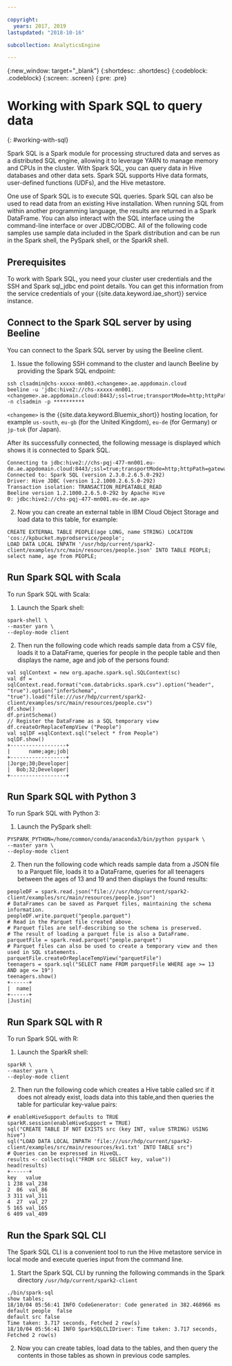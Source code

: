 ```yaml
---

copyright:
  years: 2017, 2019
lastupdated: "2018-10-16"

subcollection: AnalyticsEngine

---
```


<!-- Attribute definitions -->
{:new_window: target="_blank"}
{:shortdesc: .shortdesc}
{:codeblock: .codeblock}
{:screen: .screen}
{:pre: .pre}

# Working with Spark SQL to query data
{: #working-with-sql}

Spark SQL is a Spark module for processing structured data and serves as a distributed SQL engine, allowing it to leverage YARN to manage memory and CPUs in the cluster. With Spark SQL, you can query data in Hive databases and other data sets. Spark SQL supports Hive data formats, user-defined functions (UDFs), and the Hive metastore.

One use of Spark SQL is to execute SQL queries. Spark SQL can also be used to read data from an existing Hive installation. When running SQL from within another programming language, the results are returned in a Spark DataFrame. You can also interact with the SQL interface using the command-line interface or over JDBC/ODBC. All of the following code samples use sample data included in the Spark distribution and can be run in the Spark shell, the PySpark shell, or the SparkR shell.

## Prerequisites

To work with Spark SQL, you need your cluster user credentials and the SSH and Spark sql_jdbc end point details. You can get this information from the service credentials of your {{site.data.keyword.iae_short}}  service instance.

## Connect to the Spark SQL server by using Beeline

You can connect to the Spark SQL server by using the Beeline client.

1. Issue the following SSH command to the cluster and launch Beeline by providing the Spark SQL endpoint:

 ```
ssh clsadmin@chs-xxxxx-mn003.<changeme>.ae.appdomain.cloud
beeline -u 'jdbc:hive2://chs-xxxxx-mn001.<changeme>.ae.appdomain.cloud:8443/;ssl=true;transportMode=http;httpPath=gateway/default/spark' -n clsadmin -p **********
```
`<changeme>` is the {{site.data.keyword.Bluemix_short}} hosting location, for example `us-south`, `eu-gb` (for the United Kingdom), `eu-de` (for Germany) or `jp-tok` (for Japan).

 After its successfully connected, the following message is displayed which shows it is connected to Spark SQL.

 ```
 Connecting to jdbc:hive2://chs-pqj-477-mn001.eu-de.ae.appdomain.cloud:8443/;ssl=true;transportMode=http;httpPath=gateway/default/spark
 Connected to: Spark SQL (version 2.3.0.2.6.5.0-292)
 Driver: Hive JDBC (version 1.2.1000.2.6.5.0-292)
 Transaction isolation: TRANSACTION_REPEATABLE_READ
 Beeline version 1.2.1000.2.6.5.0-292 by Apache Hive
 0: jdbc:hive2://chs-pqj-477-mn001.eu-de.ae.ap>
 ```
2. Now you can create an external table in IBM Cloud Object Storage and load data to this table, for example:

 ```
CREATE EXTERNAL TABLE PEOPLE(age LONG, name STRING) LOCATION 'cos://kpbucket.myprodservice/people';
LOAD DATA LOCAL INPATH '/usr/hdp/current/spark2-client/examples/src/main/resources/people.json' INTO TABLE PEOPLE;
select name, age from PEOPLE;
```

## Run Spark SQL with Scala

To run Spark SQL with Scala:

1. Launch the Spark shell:
```
spark-shell \
--master yarn \
--deploy-mode client
```
2. Then run the following code which reads sample data from a CSV file, loads it to a DataFrame, queries for people in the people table and then displays the name, age and job of the persons found:
```
val sqlContext = new org.apache.spark.sql.SQLContext(sc)
val df = sqlContext.read.format("com.databricks.spark.csv").option("header", "true").option("inferSchema", "true").load("file:///usr/hdp/current/spark2-client/examples/src/main/resources/people.csv")
df.show()
df.printSchema()
// Register the DataFrame as a SQL temporary view
df.createOrReplaceTempView ("People")
val sqlDF =sqlContext.sql("select * from People")
sqlDF.show()
+------------------+
|      name;age;job|
+------------------+
|Jorge;30;Developer|
|  Bob;32;Developer|
+------------------+
```

## Run Spark SQL with Python 3

To run Spark SQL with Python 3:

1. Launch the PySpark shell:
```
PYSPARK_PYTHON=/home/common/conda/anaconda3/bin/python pyspark \
--master yarn \
--deploy-mode client
```
2. Then run the following code which reads sample data from a JSON file to a Parquet file, loads it to a DataFrame, queries for all teenagers between the ages of 13 and 19 and then displays the found results:

 ```
peopleDF = spark.read.json("file:///usr/hdp/current/spark2-client/examples/src/main/resources/people.json")
# DataFrames can be saved as Parquet files, maintaining the schema information.
peopleDF.write.parquet("people.parquet")
# Read in the Parquet file created above.
# Parquet files are self-describing so the schema is preserved.
# The result of loading a parquet file is also a DataFrame.
parquetFile = spark.read.parquet("people.parquet")
# Parquet files can also be used to create a temporary view and then used in SQL statements.
parquetFile.createOrReplaceTempView("parquetFile")
teenagers = spark.sql("SELECT name FROM parquetFile WHERE age >= 13 AND age <= 19")
teenagers.show()
+------+                                                                        
|  name|
+------+
|Justin|
```

## Run Spark SQL with R

To run Spark SQL with R:

1. Launch the SparkR shell:

 ```
sparkR \
--master yarn \
--deploy-mode client
```
2. Then run the following code which creates a Hive table called src if it does not already exist, loads data into this table,and then queries the table for particular key-value pairs:
```
# enableHiveSupport defaults to TRUE
sparkR.session(enableHiveSupport = TRUE)
sql("CREATE TABLE IF NOT EXISTS src (key INT, value STRING) USING hive")
sql("LOAD DATA LOCAL INPATH 'file:///usr/hdp/current/spark2-client/examples/src/main/resources/kv1.txt' INTO TABLE src")
# Queries can be expressed in HiveQL.
results <- collect(sql("FROM src SELECT key, value"))
head(results)
+------+
key   value
1 238 val_238
2  86  val_86
3 311 val_311
4  27  val_27
5 165 val_165
6 409 val_409
```

## Run the Spark SQL CLI

The Spark SQL CLI is a convenient tool to run the Hive metastore service in local mode and execute queries input from the command line.

1. Start the Spark SQL CLI by running the following commands in the Spark directory `/usr/hdp/current/spark2-client`

 ```
./bin/spark-sql
show tables;
18/10/04 05:56:41 INFO CodeGenerator: Code generated in 382.468966 ms
default	people	false
default	src	false
Time taken: 3.717 seconds, Fetched 2 row(s)
18/10/04 05:56:41 INFO SparkSQLCLIDriver: Time taken: 3.717 seconds, Fetched 2 row(s)
```
2. Now you can create tables, load data to the tables, and then query the contents in those tables as shown in previous code samples.
